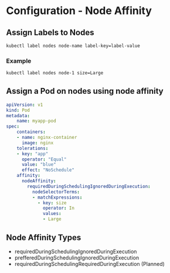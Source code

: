 # Configuration - Node Affinity

## Assign Labels to Nodes

```sh
kubectl label nodes node-name label-key=label-value
```

### Example

```sh
kubectl label nodes node-1 size=Large
```

## Assign a Pod on nodes using node affinity

```yaml
apiVersion: v1
kind: Pod
metadata:
    name: myapp-pod
spec:
    containers:
    - name: nginx-container
      image: nginx
    tolerations:
    - key: "app"
      operator: "Equal"
      value: "blue"
      effect: "NoSchedule"
    affinity:
      nodeAffinity:
        requiredDuringSchedulingIgnoredDuringExecution:
          nodeSelectorTerms:
          - matchExpressions:
            - key: size
              operator: In
              values:
              - Large
```

## Node Affinity Types

- requiredDuringSchedulingIgnoredDuringExecution
- prefferedDuringSchedulingIgnoredDuringExecution
- requiredDuringSchedulingRequiredDuringExecution (Planned)
